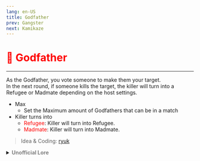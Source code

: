 ```yaml
---
lang: en-US
title: Godfather
prev: Gangster
next: Kamikaze
---
```


# <font color="red">🤵 <b>Godfather</b></font> <Badge text="Support" type="tip" vertical="middle"/>
---

As the Godfather, you vote someone to make them your target.<br>
In the next round, if someone kills the target, the killer will turn into a Refugee or Madmate depending on the host settings.
* Max
  * Set the Maximum amount of Godfathers that can be in a match
* Killer turns into
  * <font color=red>Refugee</font>: Killer will turn into Refugee.
  * <font color=red>Madmate</font>: Killer will turn into Madmate.

> Idea & Coding: [ryuk](#)

<details>
<summary><b><font color=gray>Unofficial Lore</font></b></summary>

Prologue The godfather was very smart and the head of a successful Mafia being` Filthy rich he had only one goal... To wreak havoc Chapter 1 Making of a legacy The Godfather wanted a legacy that everyone would remember being very clever and smart he made his fortune working hard Day an night while he did that he started to rage as only successful Impostors were remembered and not crewmates... You know what this means Chapter 2 Mr. Sloth Lo and behold Mr. Sloth gazed upon the godfather who was working endlessly with no breaks... He felt bad for him that no one was paying attention to the one person who was keeping Amongus Society run... He did EVERYTHING for everyone from smart inventions to charity Chapter 3 Yea, You there Mr. Sloth called out the godfather who responded immediately.... "Good News kid, I can help you get your revenge, but you have to be my pawn” “Anything, Everything to prove myself” “I, Mr. Sloth Change your fate and give you a life of killing, Do NOT disappoint me” “Sir Yes Sir” Chapter 4 But what if… I cant Kill The God father didn’t think of this… Ever he never knew that killing could be so hard until his first round… He just couldn’t. But. He had an Idea.. A great one too He does have a great fortune, What if he uses this fortune to… Bribe players Chapter 5 Kill Him for My respect and… Money Well, After the first meeting the god father targeted one of the players and the person who killed them? Would get a prize! A prize to be on the most powerful team and… Money from the god father. Win-Win scenario Doing this the Godfather increased his army and… Went on win, at an unprecedented speed… One day the God Father met a player who didn’t want to join and was loyal to his own team (Loyal Add on) this person had all the secrets of the godfather and could expose him so… The god father lunged and kill
Making Him the Gangster, A bribing and killing Impostor
> Submitted by: champofchamps78
</details>